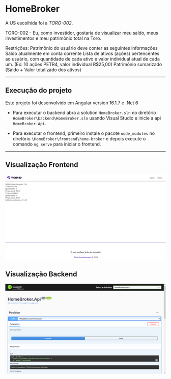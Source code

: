 # HomeBroker

A US escolhida foi a _TORO-002_.

TORO-002 - Eu, como investidor, gostaria de visualizar meu saldo, meus investimentos e meu patrimônio total na Toro.

Restrições:
Patrimônio do usuário deve conter as seguintes informações
Saldo atualmente em conta corrente
Lista de ativos (ações) pertencentes ao usuário, com quantidade de cada ativo e valor individual atual de cada um. (Ex: 10 ações PETR4, valor individual R$25,00)
Patrimônio sumarizado (Saldo + Valor totalizado dos ativos)

---

## Execução do projeto

Este projeto foi desenvolvido em Angular version 16.1.7 e .Net 6

- Para executar o backend abra a solution `HomeBroker.sln` no diretório `HomeBroker\backend\HomeBroker.sln` usando Visual Studio e inicie a api `HomeBroker.Api`.

- Para executar o frontend, primeiro instale o pacote `node_modules` no diretório `\HomeBroker\frontend\home-broker` e depois execute o comando `ng serve` para iniciar o frontend.

---

## Visualização Frontend

<img src="HomePage.png">

## Visualização Backend

<img src="Backend.png">
